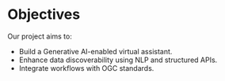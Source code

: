 # Objectives
Our project aims to:
- Build a Generative AI-enabled virtual assistant.
- Enhance data discoverability using NLP and structured APIs.
- Integrate workflows with OGC standards.
